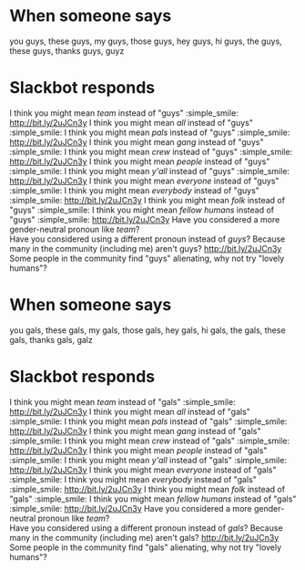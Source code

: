 # When someone says

you guys, these guys, my guys, those guys, hey guys, hi guys, the guys, these guys, thanks guys, guyz


# Slackbot responds

I think you might mean *team* instead of "guys" :simple_smile: http://bit.ly/2uJCn3y
I think you might mean *all* instead of "guys" :simple_smile:
I think you might mean *pals* instead of "guys" :simple_smile: http://bit.ly/2uJCn3y
I think you might mean *gang* instead of "guys" :simple_smile: 
I think you might mean *crew* instead of "guys" :simple_smile: http://bit.ly/2uJCn3y
I think you might mean *people* instead of "guys" :simple_smile:
I think you might mean *y'all* instead of "guys" :simple_smile: http://bit.ly/2uJCn3y
I think you might mean *everyone* instead of "guys" :simple_smile:
I think you might mean *everybody* instead of "guys" :simple_smile:  http://bit.ly/2uJCn3y
I think you might mean *folk* instead of "guys" :simple_smile:
I think you might mean *fellow humans* instead of "guys" :simple_smile: http://bit.ly/2uJCn3y
Have you considered a more gender-neutral pronoun like *team*?  
Have you considered using a different pronoun instead of *guys*? Because many in the community (including me) aren't guys? http://bit.ly/2uJCn3y
Some people in the community find "guys" alienating, why not try "lovely humans"?


# When someone says

you gals, these gals, my gals, those gals, hey gals, hi gals, the gals, these gals, thanks gals, galz


# Slackbot responds

I think you might mean *team* instead of "gals" :simple_smile: http://bit.ly/2uJCn3y
I think you might mean *all* instead of "gals" :simple_smile:
I think you might mean *pals* instead of "gals" :simple_smile: http://bit.ly/2uJCn3y
I think you might mean *gang* instead of "gals" :simple_smile:
I think you might mean *crew* instead of "gals" :simple_smile: http://bit.ly/2uJCn3y
I think you might mean *people* instead of "gals" :simple_smile:
I think you might mean *y'all* instead of "gals" :simple_smile: http://bit.ly/2uJCn3y
I think you might mean *everyone* instead of "gals" :simple_smile:
I think you might mean *everybody* instead of "gals" :simple_smile: http://bit.ly/2uJCn3y
I think you might mean *folk* instead of "gals" :simple_smile:
I think you might mean *fellow humans* instead of "gals" :simple_smile: http://bit.ly/2uJCn3y
Have you considered a more gender-neutral pronoun like *team*?  
Have you considered using a different pronoun instead of *gals*? Because many in the community (including me) aren't gals? http://bit.ly/2uJCn3y
Some people in the community find "gals" alienating, why not try "lovely humans"?

